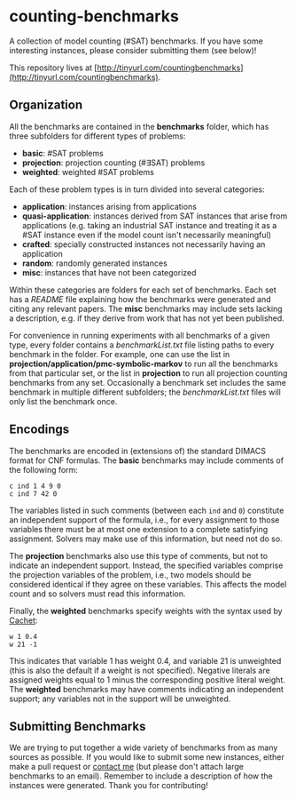 # counting-benchmarks
A collection of model counting (#SAT) benchmarks.
If you have some interesting instances, please consider submitting them (see below)!

This repository lives at [http://tinyurl.com/countingbenchmarks](http://tinyurl.com/countingbenchmarks).

## Organization

All the benchmarks are contained in the __benchmarks__ folder, which has three subfolders for different types of problems:

* __basic__: #SAT problems
* __projection__: projection counting (#∃SAT) problems
* __weighted__: weighted #SAT problems

Each of these problem types is in turn divided into several categories:

* __application__: instances arising from applications
* __quasi-application__: instances derived from SAT instances that arise from applications (e.g. taking an industrial SAT instance and treating it as a #SAT instance even if the model count isn't necessarily meaningful)
* __crafted__: specially constructed instances not necessarily having an application
* __random__: randomly generated instances
* __misc__: instances that have not been categorized

Within these categories are folders for each set of benchmarks.
Each set has a _README_ file explaining how the benchmarks were generated and citing any relevant papers.
The __misc__ benchmarks may include sets lacking a description, e.g. if they derive from work that has not yet been published.

For convenience in running experiments with all benchmarks of a given type, every folder contains a _benchmarkList.txt_ file listing paths to every benchmark in the folder.
For example, one can use the list in __projection/application/pmc-symbolic-markov__ to run all the benchmarks from that particular set, or the list in __projection__ to run all projection counting benchmarks from any set.
Occasionally a benchmark set includes the same benchmark in multiple different subfolders; the _benchmarkList.txt_ files will only list the benchmark once.

## Encodings

The benchmarks are encoded in (extensions of) the standard DIMACS format for CNF formulas.
The __basic__ benchmarks may include comments of the following form:

    c ind 1 4 9 0
    c ind 7 42 0

The variables listed in such comments (between each `ind` and `0`) constitute an independent support of the formula, i.e., for every assignment to those variables there must be at most one extension to a complete satisfying assignment.
Solvers may make use of this information, but need not do so.

The __projection__ benchmarks also use this type of comments, but not to indicate an independent support.
Instead, the specified variables comprise the projection variables of the problem, i.e., two models should be considered identical if they agree on these variables.
This affects the model count and so solvers must read this information.

Finally, the __weighted__ benchmarks specify weights with the syntax used by [Cachet](http://www.cs.rochester.edu/users/faculty/kautz/Cachet/Model_Counting_Benchmarks/index.htm):

    w 1 0.4
    w 21 -1

This indicates that variable 1 has weight 0.4, and variable 21 is unweighted (this is also the default if a weight is not specified).
Negative literals are assigned weights equal to 1 minus the corresponding positive literal weight.
The __weighted__ benchmarks may have comments indicating an independent support; any variables not in the support will be unweighted.

## Submitting Benchmarks

We are trying to put together a wide variety of benchmarks from as many sources as possible.
If you would like to submit some new instances, either make a pull request or [contact me](https://math.berkeley.edu/~dfremont/contact.html) (but please don't attach large benchmarks to an email).
Remember to include a description of how the instances were generated.
Thank you for contributing!
